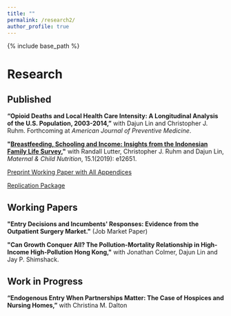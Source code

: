 ```yaml
---
title: ""
permalink: /research2/
author_profile: true
---
```


{% include base_path %}

Research
===

## Published

**“Opioid Deaths and Local Health Care Intensity: A Longitudinal Analysis of the U.S. Population, 2003-2014,”**  with Dajun Lin and Christopher J. Ruhm. Forthcoming at *American Journal of Preventive Medicine*.

**"[Breastfeeding, Schooling and Income: Insights from the Indonesian Family Life Survey](https://onlinelibrary.wiley.com/doi/full/10.1111/mcn.12651),"**
with Randall Lutter, Christopher J. Ruhm and Dajun Lin, *Maternal & Child Nutrition*, 15.1(2019): e12651. 

[Preprint Working Paper with All Appendices](https://www.dropbox.com/s/vobvg4k5l4gr7bg/BF_Indonesia_Fin.pdf?dl=0)

[Replication Package](https://www.dropbox.com/sh/v8fkgrjwvfdaoxa/AAAwFO3CCGAygl7tEIVpsfVDa?dl=0)

## Working Papers

**"Entry Decisions and Incumbents' Responses: Evidence from the Outpatient Surgery Market."** (Job Market Paper)

**"Can Growth Conquer All? The Pollution-Mortality Relationship in High-Income High-Pollution Hong Kong,"**
with Jonathan Colmer, Dajun Lin and Jay P. Shimshack.

## Work in Progress
**“Endogenous Entry When Partnerships Matter: The Case of Hospices and Nursing Homes,”** with Christina M. Dalton





